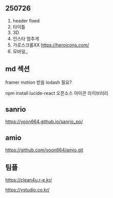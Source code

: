 ## 250726

1. header fixed
2. 타이틀
3. 3D
4. 인스타 멈추게
5. 가로스크롤XX
https://heroicons.com/
6. 모바일,,


## md 섹션
framer motion 받음
lodash 필요?

npm install lucide-react
오픈소스 아이콘 라이브러리


## sanrio
https://yoon664.github.io/sanrio_po/

## amio
https://github.com/yoon664/amio.git

## 팀플
https://clean4u.r-e.kr/



https://ystudio.co.kr/